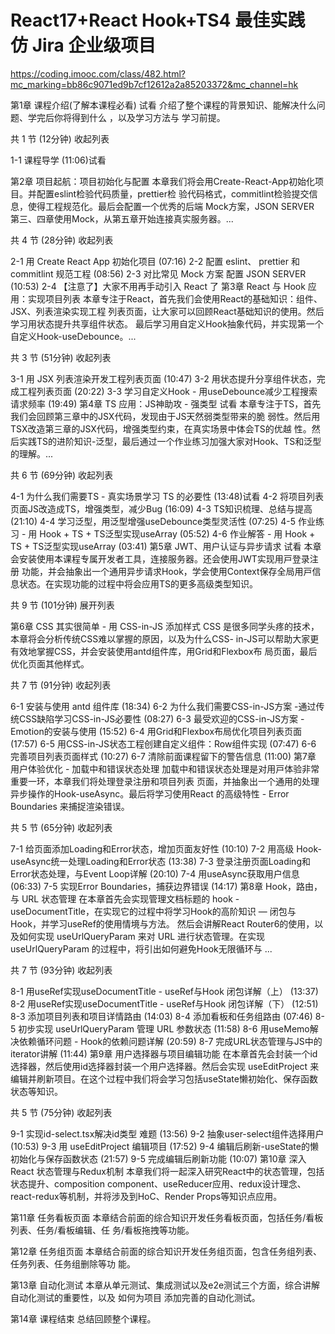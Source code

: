 # React17+React Hook+TS4 最佳实践 仿 Jira 企业级项目
https://coding.imooc.com/class/482.html?mc_marking=bb86c9071ed9b7cf12612a2a85203372&mc_channel=hk

第1章 课程介绍(了解本课程必看) 试看
介绍了整个课程的背景知识、能解决什么问题、学完后你将得到什么 ，以及学习方法与 学习前提。

共 1 节 (12分钟) 收起列表

 1-1 课程导学 (11:06)试看

 
第2章 项目起航：项目初始化与配置
本章我们将会⽤Create-React-App初始化项⽬。并配置eslint检验代码质量，prettier检 验代码格式，commitlint检验提交信息，使得⼯程规范化。最后会配置⼀个优秀的后端 Mock⽅案，JSON SERVER 第三、四章使⽤Mock，从第五章开始连接真实服务器。...

共 4 节 (28分钟) 收起列表

 2-1 用 Create React App 初始化项目 (07:16)
 2-2 配置 eslint、 prettier 和 commitlint 规范工程 (08:56)
 2-3 对比常见 Mock 方案 配置 JSON SERVER (10:53)
 2-4 【注意了】大家不用再手动引入 React 了
第3章 React 与 Hook 应用：实现项目列表
本章专注于React，⾸先我们会使⽤React的基础知识：组件、JSX、列表渲染实现⼯程 列表⻚⾯，让⼤家可以回顾React基础知识的使⽤。然后学习⽤状态提升共享组件状态。 最后学习⽤⾃定义Hook抽象代码，并实现第⼀个⾃定义Hook-useDebounce。...

共 3 节 (51分钟) 收起列表

 3-1 用 JSX 列表渲染开发工程列表页面 (10:47)
 3-2 用状态提升分享组件状态，完成工程列表页面 (20:22)
 3-3 学习自定义Hook - 用useDebounce减少工程搜索请求频率 (19:49)
第4章 TS 应用：JS神助攻 - 强类型 试看
本章专注于TS，首先我们会回顾第三章中的JSX代码，发现由于JS天然弱类型带来的脆 弱性。然后⽤TSX改造第三章的JSX代码，增强类型约束，在真实场景中体会TS的优越 性。然后实践TS的进阶知识-泛型，最后通过⼀个作业练习加强⼤家对Hook、TS和泛型 的理解。...

共 6 节 (69分钟) 收起列表

 4-1 为什么我们需要TS - 真实场景学习 TS 的必要性 (13:48)试看
 4-2 将项目列表页面JS改造成TS，增强类型，减少Bug (16:09)
 4-3 TS知识梳理、总结与提高 (21:10)
 4-4 学习泛型，用泛型增强useDebounce类型灵活性 (07:25)
 4-5 作业练习 - 用 Hook + TS + TS泛型实现useArray (05:52)
 4-6 作业解答 - ⽤ Hook + TS + TS泛型实现useArray (03:41)
第5章 JWT、用户认证与异步请求 试看
本章会安装使⽤本课程专属开发者⼯具，连接服务器。还会使⽤JWT实现⽤⼾登录注册 功能，并会抽象出⼀个通⽤异步请求Hook，学会使⽤Context保存全局⽤⼾信息状态。在实现功能的过程中将会应⽤TS的更多⾼级类型知识。

共 9 节 (101分钟) 展开列表

第6章 CSS 其实很简单 - 用 CSS-in-JS 添加样式
CSS 是很多同学头疼的技术，本章将会分析传统CSS难以掌握的原因，以及为什么CSS- in-JS可以帮助⼤家更有效地掌握CSS，并会安装使⽤antd组件库，⽤Grid和Flexbox布 局⻚⾯，最后优化⻚⾯其他样式。

共 7 节 (91分钟) 收起列表

 6-1 安装与使用 antd 组件库 (18:34)
 6-2 为什么我们需要CSS-in-JS方案 -通过传统CSS缺陷学习CSS-in-JS必要性 (08:27)
 6-3 最受欢迎的CSS-in-JS方案 - Emotion的安装与使用 (15:52)
 6-4 用Grid和Flexbox布局优化项目列表页面 (17:57)
 6-5 用CSS-in-JS状态工程创建自定义组件：Row组件实现 (07:47)
 6-6 完善项目列表页面样式 (10:27)
 6-7 清除前面课程留下的警告信息 (11:00)
第7章 用户体验优化 - 加载中和错误状态处理
加载中和错误状态处理是对⽤⼾体验⾮常重要⼀环，本章我们将处理登录注册和项⽬列表 ⻚⾯，并抽象出⼀个通⽤的处理异步操作的Hook-useAsync。最后将学习使⽤React 的⾼级特性 - Error Boundaries 来捕捉渲染错误。

共 5 节 (65分钟) 收起列表

 7-1 给页面添加Loading和Error状态，增加页面友好性 (10:10)
 7-2 用高级 Hook-useAsync统一处理Loading和Error状态 (13:38)
 7-3 登录注册页面Loading和Error状态处理，与Event Loop详解 (20:10)
 7-4 用useAsync获取用户信息 (06:33)
 7-5 实现Error Boundaries，捕获边界错误 (14:17)
第8章 Hook，路由，与 URL 状态管理
在本章首先会实现管理文档标题的 hook - useDocumentTitle，在实现它的过程中将学习Hook的高阶知识 — 闭包与Hook，并学习useRef的使用情境与方法。 然后会讲解React Router6的使⽤，以及如何实现 useUrlQueryParam 来对 URL 进⾏状态管理。在实现 useUrlQueryParam 的过程中，将引出如何避免Hook无限循环与 ...

共 7 节 (93分钟) 收起列表

 8-1 ⽤useRef实现useDocumentTitle - useRef与Hook 闭包详解（上） (13:37)
 8-2 ⽤useRef实现useDocumentTitle - useRef与Hook 闭包详解（下） (12:51)
 8-3 添加项目列表和项目详情路由 (14:03)
 8-4 添加看板和任务组路由 (07:46)
 8-5 初步实现 useUrlQueryParam 管理 URL 参数状态 (11:58)
 8-6 用useMemo解决依赖循环问题 - Hook的依赖问题详解 (20:59)
 8-7 完成URL状态管理与JS中的 iterator讲解 (11:44)
第9章 用户选择器与项目编辑功能
在本章首先会封装一个id选择器，然后使用id选择器封装一个用户选择器。然后会实现 useEditProject 来编辑并刷新项目。在这个过程中我们将会学习包括useState懒初始化、保存函数状态等知识。

共 5 节 (75分钟) 收起列表

 9-1 实现id-select.tsx解决id类型 难题 (13:56)
 9-2 抽象user-select组件选择用户 (10:53)
 9-3 用 useEditProject 编辑项目 (17:52)
 9-4 编辑后刷新-useState的懒初始化与保存函数状态 (21:57)
 9-5 完成编辑后刷新功能 (10:07)
第10章 深入React 状态管理与Redux机制
本章我们将一起深入研究React中的状态管理，包括状态提升、composition component、useReducer应用、redux设计理念、react-redux等机制，并将涉及到HoC、Render Props等知识点应用。

第11章 任务看板页面
本章结合前⾯的综合知识开发任务看板⻚⾯，包括任务/看板列表、任务/看板编辑、任 务/看板拖拽等功能。

第12章 任务组页面
本章结合前⾯的综合知识开发任务组⻚⾯，包含任务组列表、任务列表、任务组删除等功 能。

第13章 自动化测试
本章从单元测试、集成测试以及e2e测试三个⽅⾯，综合讲解⾃动化测试的重要性，以及 如何为项⽬ 添加完善的⾃动化测试。

第14章 课程结束
总结回顾整个课程。